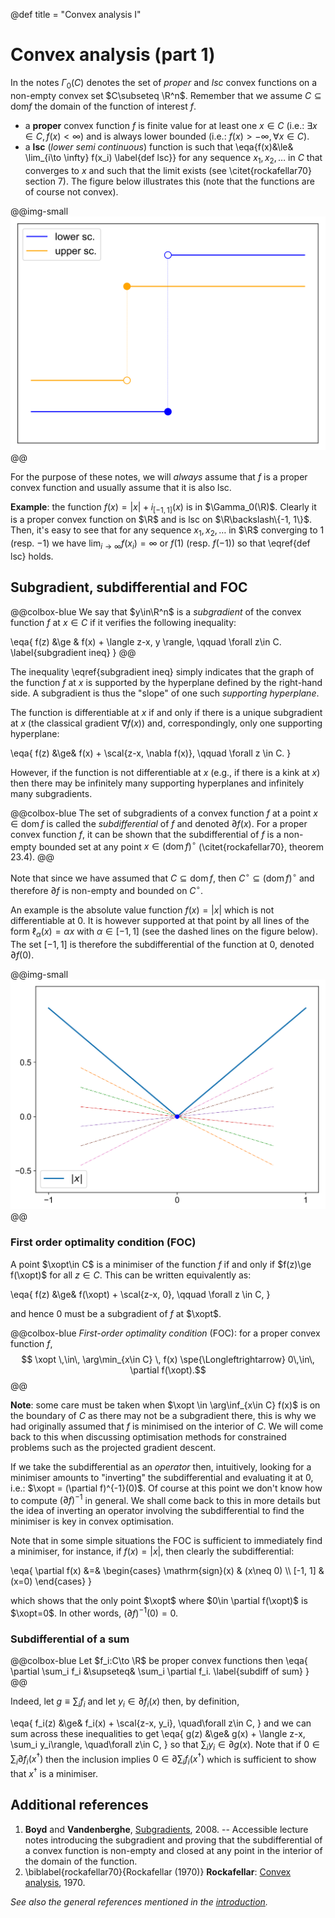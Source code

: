 @def title = "Convex analysis I"

# Convex analysis (part 1)

In the notes $\Gamma_0(C)$ denotes the set of *proper* and *lsc* convex functions on a non-empty convex set $C\subseteq \R^n$. Remember that we assume $C\subseteq \mathrm{dom} f$ the domain of the function of interest $f$.

* a **proper** convex function $f$ is finite value for at least one $x\in C$ (i.e.: $\exists x\in C, f(x) < \infty$) and is always lower bounded (i.e.: $f(x)>-\infty, \forall x\in C$).
* a **lsc** (*lower semi continuous*) function is such that
\eqa{f(x)&\le& \lim_{i\to \infty} f(x_i) \label{def lsc}}
for any sequence $x_1, x_2, \dots$ in $C$ that converges to $x$ and such that the limit exists (see \citet{rockafellar70} section 7). The figure below illustrates this (note that the functions are of course not convex).

@@img-small ![](/assets/csml/cvxopt/lsc-usc.svg) @@

For the purpose of these notes, we will *always* assume that $f$ is a proper convex function and usually assume that it is also lsc.

**Example**: the function $f(x)=|x|+i_{[-1,1]}(x)$ is in $\Gamma_0(\R)$. Clearly it is a proper convex function on $\R$ and is lsc on $\R\backslash\{-1, 1\}$. Then, it's easy to see that for any sequence $x_1,x_2,\dots$ in $\R$ converging to $1$ (resp. $-1$) we have $\lim_{i\to\infty} f(x_i)=\infty$ or $f(1)$ (resp. $f(-1)$) so that \eqref{def lsc} holds.


## Subgradient, subdifferential and FOC <!-- ✅ 19/9/2018 -->

@@colbox-blue
We say that $y\in\R^n$ is a *subgradient* of the convex function $f$ at $x\in C$ if it verifies the following inequality:

\eqa{
    f(z) &\ge & f(x) + \langle z-x, y \rangle, \qquad \forall z\in C. \label{subgradient ineq}
}
@@

The inequality \eqref{subgradient ineq} simply indicates that the graph of the function $f$ at $x$ is supported by the hyperplane defined by the right-hand side.
A subgradient is thus the "slope" of one such *supporting hyperplane*.

The function is differentiable at $x$ if and only if there is a unique subgradient at $x$ (the classical gradient $\nabla f(x)$) and, correspondingly, only one supporting hyperplane:

\eqa{
    f(z) &\ge& f(x) + \scal{z-x, \nabla f(x)}, \qquad \forall z \in C.
}

However, if the function is not differentiable at $x$ (e.g., if there is a kink at $x$) then there may be infinitely many supporting hyperplanes and infinitely many subgradients.

@@colbox-blue
The set of subgradients of a convex function $f$ at a point $x\in \mathrm{dom}\, f$ is called the *subdifferential* of $f$ and denoted $\partial f(x)$.
For a proper convex function $f$, it can be shown that the subdifferential of $f$ is a non-empty bounded set at any point $x\in (\mathrm{dom}\,f)^\circ$ (\citet{rockafellar70}, theorem 23.4).
@@

Note that since we have assumed that $C\subseteq \mathrm{dom}\,f$, then $C^\circ\subseteq (\mathrm{dom}\,f)^\circ$ and therefore $\partial f$ is non-empty and bounded on $C^\circ$.

An example is the absolute value function $f(x)=|x|$ which is not differentiable at $0$.
It is however supported at that point by all lines of the form $\ell_\alpha(x)=\alpha x$ with $\alpha\in [-1,1]$ (see the dashed lines on the figure below).
The set $[-1, 1]$ is therefore the subdifferential of the function at $0$, denoted $\partial f(0)$.

@@img-small ![](/assets/csml/cvxopt/abs-subgrad.svg) @@

### First order optimality condition (FOC) <!-- ✅ 12/9/2018 -->

A point $\xopt\in C$ is a minimiser of the function $f$ if and only if $f(z)\ge f(\xopt)$ for all $z\in C$.
This can be written equivalently as:

\eqa{
    f(z) &\ge& f(\xopt) + \scal{z-x, 0}, \qquad \forall z \in C,
}

and hence $0$ must be a subgradient of $f$ at $\xopt$.

@@colbox-blue
*First-order optimality condition* (FOC): for a proper convex function $f$,
$$
\xopt \,\in\, \arg\min_{x\in C} \, f(x) \spe{\Longleftrightarrow} 0\,\in\, \partial f(\xopt).$$
@@

**Note**: some care must be taken when $\xopt \in \arg\inf_{x\in C} f(x)$ is on the boundary of $C$ as there may not be a subgradient there, this is why we had originally assumed that $f$ is minimised on the interior of $C$.
We will come back to this when discussing optimisation methods for constrained problems such as the projected gradient descent.

If we take the subdifferential as an *operator* then, intuitively, looking for a minimiser amounts to "inverting" the subdifferential and evaluating it at $0$, i.e.: $\xopt = (\partial f)^{-1}(0)$.
Of course at this point we don't know how to compute $(\partial f)^{-1}$ in general.
We shall come back to this in more details but the idea of inverting an operator involving the subdifferential to find the minimiser is key in convex optimisation.

Note that in some simple situations the FOC is sufficient to immediately find a minimiser, for instance, if $f(x)=|x|$, then clearly the subdifferential:

\eqa{
    \partial f(x) &=& \begin{cases} \mathrm{sign}(x) & (x\neq 0) \\\\ [-1, 1] & (x=0) \end{cases}
}

which shows that the only point $\xopt$ where $0\in \partial f(\xopt)$ is $\xopt=0$. In other words, $(\partial f)^{-1}(0) = 0$.

### Subdifferential of a sum <!-- ✅ 12/9/2018 -->

@@colbox-blue
Let $f_i:C\to \R$ be proper convex functions then
\eqa{
    \partial \sum_i f_i &\supseteq& \sum_i \partial f_i. \label{subdiff of sum}
}
@@

Indeed, let $g\equiv\sum_i f_i$ and let $y_i\in\partial f_i(x)$ then, by definition,

\eqa{
    f_i(z) &\ge& f_i(x) + \scal{z-x, y_i}, \quad\forall z\in C,
}
and we can sum across these inequalities to get
\eqa{
    g(z) &\ge& g(x) + \langle z-x, \sum_i y_i\rangle, \quad\forall z\in C,
}
so that $\sum_i y_i \in \partial g(x)$.
Note that if $0\in \sum_i \partial f_i(x^\dagger)$ then the inclusion implies $0\in\partial \sum_i f_i(x^\dagger)$ which is sufficient to show that $x^\dagger$ is a minimiser.

## Additional references

1. **Boyd** and **Vandenberghe**, [Subgradients](https://see.stanford.edu/materials/lsocoee364b/01-subgradients_notes.pdf), 2008. -- Accessible lecture notes introducing the subgradient and proving that the subdifferential of a convex function is non-empty and closed at any point in the interior of the domain of the function.
1. \biblabel{rockafellar70}{Rockafellar (1970)} **Rockafellar**: [Convex analysis](http://press.princeton.edu/titles/1815.html), 1970.

*See also the general references mentioned in the [introduction](/pub/csml/cvxopt/intro.html).*
